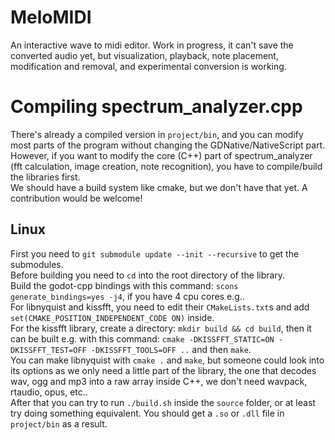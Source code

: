 # MeloMIDI
An interactive wave to midi editor.
Work in progress, it can't save the converted audio yet, but visualization, playback, note placement, modification and removal, and experimental conversion is working.
# Compiling spectrum_analyzer.cpp
There's already a compiled version in `project/bin`, and you can modify most parts of the program without changing the GDNative/NativeScript part.  
However, if you want to modify the core (C++) part of spectrum_analyzer (fft calculation, image creation, note recognition), you have to compile/build the libraries first.  
We should have a build system like cmake, but we don't have that yet. A contribution would be welcome!  
## Linux
First you need to `git submodule update --init --recursive` to get the submodules.  
Before building you need to `cd` into the root directory of the library.  
Build the godot-cpp bindings with this command: `scons generate_bindings=yes -j4`, if you have 4 cpu cores e.g..  
For libnyquist and kissfft, you need to edit their `CMakeLists.txt`s and add `set(CMAKE_POSITION_INDEPENDENT_CODE ON)` inside.  
For the kissfft library, create a directory: `mkdir build && cd build`, then it can be built e.g. with this command: `cmake -DKISSFFT_STATIC=ON -DKISSFFT_TEST=OFF -DKISSFFT_TOOLS=OFF ..` and then `make`.  
You can make libnyquist with `cmake .` and `make`, but someone could look into its options as we only need a little part of the library, the one that decodes wav, ogg and mp3 into a raw array inside C++, we don't need wavpack, rtaudio, opus, etc..  
After that you can try to run `./build.sh` inside the `source` folder, or at least try doing something equivalent. You should get a `.so` or `.dll` file in `project/bin` as a result.
